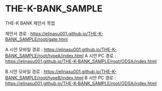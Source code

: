 # THE-K-BANK_SAMPLE
THE-K BANK 제안서 목업

제안서 경로 : https://elinasu001.github.io/THE-K-BANK_SAMPLE/root/gate.html

A 시안 모바일 경로 : https://elinasu001.github.io/THE-K-BANK_SAMPLE/root/typeA/index.html
A 시안 PC 경로 : https://elinasu001.github.io/THE-K-BANK_SAMPLE/root/ODSA/index.html

B 시안 모바일 경로 : https://elinasu001.github.io/THE-K-BANK_SAMPLE/root/typeB/index.html
B 시안 PC 경로 : https://elinasu001.github.io/THE-K-BANK_SAMPLE/root/ODSA/index.html


